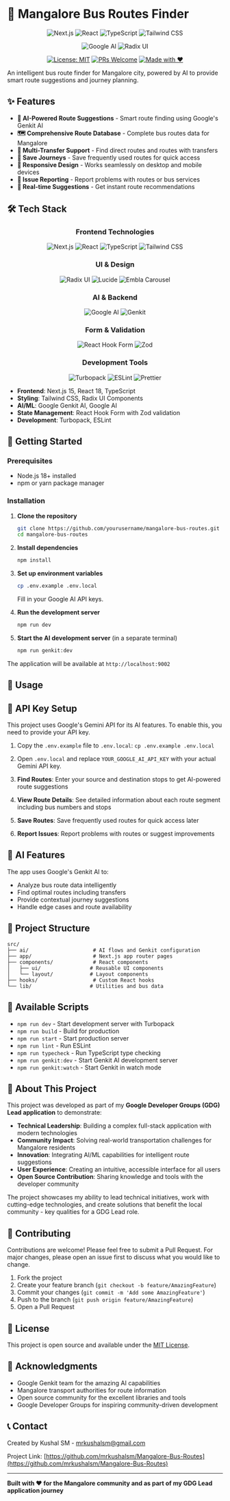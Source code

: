 # 🚌 Mangalore Bus Routes Finder

<div align="center">

![Next.js](https://img.shields.io/badge/Next.js-15.3.3-black?style=for-the-badge&logo=next.js&logoColor=white)
![React](https://img.shields.io/badge/React-18.3.1-61DAFB?style=for-the-badge&logo=react&logoColor=black)
![TypeScript](https://img.shields.io/badge/TypeScript-5.0+-3178C6?style=for-the-badge&logo=typescript&logoColor=white)
![Tailwind CSS](https://img.shields.io/badge/Tailwind_CSS-3.4+-06B6D4?style=for-the-badge&logo=tailwind-css&logoColor=white)

![Google AI](https://img.shields.io/badge/Google_AI-Genkit-4285F4?style=for-the-badge&logo=google&logoColor=white)
![Radix UI](https://img.shields.io/badge/Radix_UI-Latest-161618?style=for-the-badge&logo=radix-ui&logoColor=white)

[![License: MIT](https://img.shields.io/badge/License-MIT-yellow.svg?style=for-the-badge)](https://opensource.org/licenses/MIT)
[![PRs Welcome](https://img.shields.io/badge/PRs-welcome-brightgreen.svg?style=for-the-badge)](http://makeapullrequest.com)
[![Made with ❤️](https://img.shields.io/badge/Made%20with-❤️-red.svg?style=for-the-badge)](https://github.com/yourusername)

</div>

An intelligent bus route finder for Mangalore city, powered by AI to provide smart route suggestions and journey planning.

## ✨ Features

- **🤖 AI-Powered Route Suggestions** - Smart route finding using Google's Genkit AI
- **🗺️ Comprehensive Route Database** - Complete bus routes data for Mangalore
- **🔄 Multi-Transfer Support** - Find direct routes and routes with transfers
- **💾 Save Journeys** - Save frequently used routes for quick access
- **📱 Responsive Design** - Works seamlessly on desktop and mobile devices
- **🚨 Issue Reporting** - Report problems with routes or bus services
- **🎯 Real-time Suggestions** - Get instant route recommendations

## 🛠️ Tech Stack

<div align="center">

### Frontend Technologies
![Next.js](https://img.shields.io/badge/Next.js-000000?style=flat-square&logo=next.js&logoColor=white)
![React](https://img.shields.io/badge/React-20232A?style=flat-square&logo=react&logoColor=61DAFB)
![TypeScript](https://img.shields.io/badge/TypeScript-007ACC?style=flat-square&logo=typescript&logoColor=white)
![Tailwind CSS](https://img.shields.io/badge/Tailwind_CSS-38B2AC?style=flat-square&logo=tailwind-css&logoColor=white)

### UI & Design
![Radix UI](https://img.shields.io/badge/Radix_UI-161618?style=flat-square&logo=radix-ui&logoColor=white)
![Lucide](https://img.shields.io/badge/Lucide-000000?style=flat-square&logo=lucide&logoColor=white)
![Embla Carousel](https://img.shields.io/badge/Embla_Carousel-FF6B6B?style=flat-square&logo=javascript&logoColor=white)

### AI & Backend
![Google AI](https://img.shields.io/badge/Google_AI-4285F4?style=flat-square&logo=google&logoColor=white)
![Genkit](https://img.shields.io/badge/Genkit-FF6F00?style=flat-square&logo=google&logoColor=white)

### Form & Validation
![React Hook Form](https://img.shields.io/badge/React_Hook_Form-EC5990?style=flat-square&logo=reacthookform&logoColor=white)
![Zod](https://img.shields.io/badge/Zod-3E67B1?style=flat-square&logo=zod&logoColor=white)

### Development Tools
![Turbopack](https://img.shields.io/badge/Turbopack-000000?style=flat-square&logo=vercel&logoColor=white)
![ESLint](https://img.shields.io/badge/ESLint-4B3263?style=flat-square&logo=eslint&logoColor=white)
![Prettier](https://img.shields.io/badge/Prettier-F7B93E?style=flat-square&logo=prettier&logoColor=black)

</div>

- **Frontend**: Next.js 15, React 18, TypeScript
- **Styling**: Tailwind CSS, Radix UI Components
- **AI/ML**: Google Genkit AI, Google AI
- **State Management**: React Hook Form with Zod validation
- **Development**: Turbopack, ESLint

## 🚀 Getting Started

### Prerequisites

- Node.js 18+ installed
- npm or yarn package manager

### Installation

1. **Clone the repository**
   ```bash
   git clone https://github.com/yourusername/mangalore-bus-routes.git
   cd mangalore-bus-routes
   ```

2. **Install dependencies**
   ```bash
   npm install
   ```

3. **Set up environment variables**
   ```bash
   cp .env.example .env.local
   ```
   Fill in your Google AI API keys.

4. **Run the development server**
   ```bash
   npm run dev
   ```

5. **Start the AI development server** (in a separate terminal)
   ```bash
   npm run genkit:dev
   ```

The application will be available at `http://localhost:9002`

## 📱 Usage

## 🔑 API Key Setup

This project uses Google's Gemini API for its AI features. To enable this, you need to provide your API key.

1. Copy the `.env.example` file to `.env.local`: `cp .env.example .env.local`
2. Open `.env.local` and replace `YOUR_GOOGLE_AI_API_KEY` with your actual Gemini API key.

1. **Find Routes**: Enter your source and destination stops to get AI-powered route suggestions
2. **View Route Details**: See detailed information about each route segment including bus numbers and stops
3. **Save Routes**: Save frequently used routes for quick access later
4. **Report Issues**: Report problems with routes or suggest improvements

## 🧠 AI Features

The app uses Google's Genkit AI to:
- Analyze bus route data intelligently
- Find optimal routes including transfers
- Provide contextual journey suggestions
- Handle edge cases and route availability

## 📁 Project Structure

```
src/
├── ai/                     # AI flows and Genkit configuration
├── app/                    # Next.js app router pages
├── components/             # React components
│   ├── ui/                # Reusable UI components
│   └── layout/            # Layout components
├── hooks/                  # Custom React hooks
└── lib/                   # Utilities and bus data
```

## 🔧 Available Scripts

- `npm run dev` - Start development server with Turbopack
- `npm run build` - Build for production
- `npm run start` - Start production server
- `npm run lint` - Run ESLint
- `npm run typecheck` - Run TypeScript type checking
- `npm run genkit:dev` - Start Genkit AI development server
- `npm run genkit:watch` - Start Genkit in watch mode

## 🌟 About This Project

This project was developed as part of my **Google Developer Groups (GDG) Lead application** to demonstrate:

- **Technical Leadership**: Building a complex full-stack application with modern technologies
- **Community Impact**: Solving real-world transportation challenges for Mangalore residents
- **Innovation**: Integrating AI/ML capabilities for intelligent route suggestions
- **User Experience**: Creating an intuitive, accessible interface for all users
- **Open Source Contribution**: Sharing knowledge and tools with the developer community

The project showcases my ability to lead technical initiatives, work with cutting-edge technologies, and create solutions that benefit the local community - key qualities for a GDG Lead role.

## 🤝 Contributing

Contributions are welcome! Please feel free to submit a Pull Request. For major changes, please open an issue first to discuss what you would like to change.

1. Fork the project
2. Create your feature branch (`git checkout -b feature/AmazingFeature`)
3. Commit your changes (`git commit -m 'Add some AmazingFeature'`)
4. Push to the branch (`git push origin feature/AmazingFeature`)
5. Open a Pull Request

## 📄 License

This project is open source and available under the [MIT License](LICENSE).

## 🙏 Acknowledgments

- Google Genkit team for the amazing AI capabilities
- Mangalore transport authorities for route information
- Open source community for the excellent libraries and tools
- Google Developer Groups for inspiring community-driven development

## 📞 Contact

Created by Kushal SM - mrkushalsm@gmail.com

Project Link: [https://github.com/mrkushalsm/Mangalore-Bus-Routes](https://github.com/mrkushalsm/Mangalore-Bus-Routes)

---

**Built with ❤️ for the Mangalore community and as part of my GDG Lead application journey**
